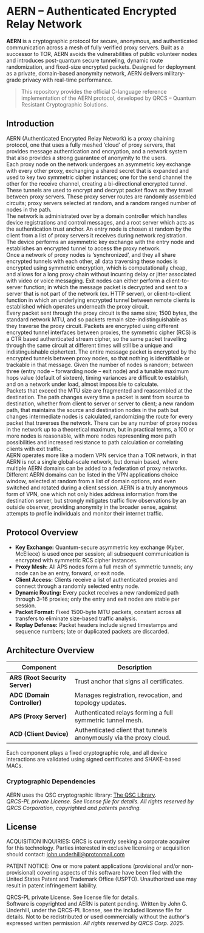 # AERN – Authenticated Encrypted Relay Network

**AERN** is a cryptographic protocol for secure, anonymous, and authenticated communication across a mesh of fully verified proxy servers. Built as a successor to TOR, AERN avoids the vulnerabilities of public volunteer nodes and introduces post-quantum secure tunneling, dynamic route randomization, and fixed-size encrypted packets. Designed for deployment as a private, domain-based anonymity network, AERN delivers military-grade privacy with real-time performance.

> This repository provides the official C-language reference implementation of the AERN protocol, developed by QRCS – Quantum Resistant Cryptographic Solutions.

## Introduction

AERN (Authenticated Encrypted Relay Network) is a proxy chaining protocol, one that uses a fully meshed ‘cloud’ of proxy servers, that provides message authentication and encryption, and a network system that also provides a strong guarantee of anonymity to the users.   
Each proxy node on the network undergoes an asymmetric key exchange with every other proxy, exchanging a shared secret that is expanded and used to key two symmetric cipher instances; one for the send channel the other for the receive channel, creating a bi-directional encrypted tunnel. These tunnels are used to encrypt and decrypt packet flows as they travel between proxy servers. These proxy server routes are randomly assembled circuits; proxy servers selected at random, and a random ranged number of nodes in the path.  
The network is administrated over by a domain controller which handles device registrations and control messages, and a root server which acts as the authentication trust anchor. 
An entry node is chosen at random by the client from a list of proxy servers it receives during network registration. The device performs an asymmetric key exchange with the entry node and establishes an encrypted tunnel to access the proxy network.  
Once a network of proxy nodes is ‘synchronized’, and they all share encrypted tunnels with each other, all data traversing these nodes is encrypted using symmetric encryption, which is computationally cheap, and allows for a long proxy chain without incurring delay or jitter associated with video or voice messaging. 
Exit nodes can either perform a client-to-server function; in which the message packet is decrypted and sent to a server that is not part of the network (ex. HTTP server), or client-to-client function in which an underlying encrypted tunnel between remote clients is established which operates underneath the proxy circuit.  
Every packet sent through the proxy circuit is the same size; 1500 bytes, the standard network MTU, and so packets remain size-indistinguishable as they traverse the proxy circuit. 
Packets are encrypted using different encrypted tunnel interfaces between proxies, the symmetric cipher (RCS) is a CTR based authenticated stream cipher, so the same packet travelling through the same circuit at different times will still be a unique and indistinguishable ciphertext. The entire message packet is encrypted by the encrypted tunnels between proxy nodes, so that nothing is identifiable or trackable in that message. Given the number of nodes is random; between three (entry node – forwarding node – exit node) and a tunable maximum hops value (default of sixteen), timing variances are difficult to establish, and on a network under load, almost impossible to calculate.  
Packets that exceed the MTU size are fragmented and reassembled at the destination. The path changes every time a packet is sent from source to destination, whether from client to server or server to client; a new random path, that maintains the source and destination nodes in the path but changes intermediate nodes is calculated, randomizing the route for every packet that traverses the network. There can be any number of proxy nodes in the network up to a theoretical maximum, but in practical terms, a 100 or more nodes is reasonable, with more nodes representing more path possibilities and increased resistance to path calculation or correlating clients with exit traffic.  
AERN operates more like a modern VPN service than a TOR network, in that AERN is not a single global-scale network, but domain based, where multiple AERN domains can be added to a federation of proxy networks. Different AERN domains can be listed in the VPN applications choice window, selected at random from a list of domain options, and even switched and rotated during a client session. AERN is a truly anonymous form of VPN, one which not only hides address information from the destination server, but strongly mitigates traffic flow observations by an outside observer, providing anonymity in the broader sense, against attempts to profile individuals and monitor their internet traffic.  


## Protocol Overview

- **Key Exchange:** Quantum-secure asymmetric key exchange (Kyber, McEliece) is used once per session; all subsequent communication is encrypted with symmetric RCS cipher instances.
- **Proxy Mesh:** All APS nodes form a full mesh of symmetric tunnels; any node can be an entry, forward, or exit node.
- **Client Access:** Clients receive a list of authenticated proxies and connect through a randomly selected entry node.
- **Dynamic Routing:** Every packet receives a new randomized path through 3–16 proxies; only the entry and exit nodes are stable per session.
- **Packet Format:** Fixed 1500-byte MTU packets, constant across all transfers to eliminate size-based traffic analysis.
- **Replay Defense:** Packet headers include signed timestamps and sequence numbers; late or duplicated packets are discarded.

## Architecture Overview

| Component | Description |
|----------|-------------|
| **ARS (Root Security Server)** | Trust anchor that signs all certificates. |
| **ADC (Domain Controller)** | Manages registration, revocation, and topology updates. |
| **APS (Proxy Server)** | Authenticated relays forming a full symmetric tunnel mesh. |
| **ACD (Client Device)** | Authenticated client that tunnels anonymously via the proxy cloud. |

Each component plays a fixed cryptographic role, and all device interactions are validated using signed certificates and SHAKE-based MACs.

### Cryptographic Dependencies

AERN uses the QSC cryptographic library: [The QSC Library](https://github.com/QRCS-CORP/QSC).  
*QRCS-PL private License. See license file for details. All rights reserved by QRCS Corporation, copyrighted and patents pending.*

## License

ACQUISITION INQUIRIES:
QRCS is currently seeking a corporate acquirer for this technology.
Parties interested in exclusive licensing or acquisition should contact:
john.underhill@protonmail.com  

PATENT NOTICE:
One or more patent applications (provisional and/or non-provisional) covering aspects of this software have been filed with the United States Patent and 
Trademark Office (USPTO). Unauthorized use may result in patent infringement liability.  

QRCS-PL private License. See license file for details.  
Software is copyrighted and AERN is patent pending.
Written by John G. Underhill, under the QRCS-PL license, see the included license file for details. 
Not to be redistributed or used commercially without the author's expressed written permission. 
_All rights reserved by QRCS Corp. 2025._

